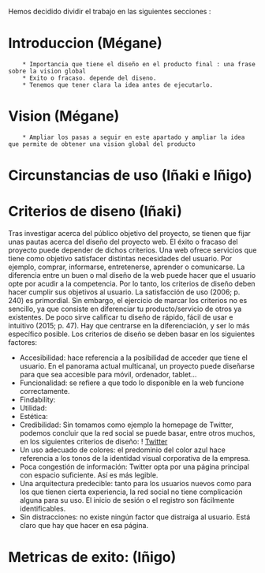 Hemos decidido dividir el trabajo en las siguientes secciones : 
# Introduccion (Mégane) 
		* Importancia que tiene el diseño en el producto final : una frase sobre la vision global 
		* Exito o fracaso. depende del diseno. 
		* Tenemos que tener clara la idea antes de ejecutarlo. 
# Vision (Mégane)
		* Ampliar los pasas a seguir en este apartado y ampliar la idea que permite de obtener una vision global del producto 
# Circunstancias de uso (Iñaki e Iñigo) 
# Criterios de diseno (Iñaki)
Tras investigar acerca del público objetivo del proyecto, se tienen que fijar unas pautas acerca del diseño del proyecto web. El éxito o fracaso del proyecto puede depender de dichos criterios. Una web ofrece servicios que tiene como objetivo satisfacer distintas necesidades del usuario. Por ejemplo, comprar, informarse, entretenerse, aprender o comunicarse. La diferencia entre un buen o mal diseño de la web puede hacer que el usuario opte por acudir a la competencia. Por lo tanto, los criterios de diseño deben hacer cumplir sus objetivos al usuario. La satisfacción de uso (2006; p. 240) es primordial. Sin embargo, el ejercicio de marcar los criterios no es sencillo, ya que consiste en diferenciar tu producto/servicio de otros ya existentes. De poco sirve calificar tu diseño de rápido, fácil de usar e intuitivo (2015; p. 47). Hay que centrarse en la diferenciación, y ser lo más específico posible. Los criterios de diseño se deben basar en los siguientes factores:
* Accesibilidad: hace referencia a la posibilidad de acceder que tiene el usuario. En el panorama actual multicanal, un proyecto puede diseñarse para que sea accesible para móvil, ordenador, tablet...
* Funcionalidad: se refiere a que todo lo disponible en la web funcione correctamente.
* Findability:
* Utilidad:
* Estética:
* Credibilidad:
Sin tomamos como ejemplo la homepage de Twitter, podemos concluir que la red social se puede basar, entre otros muchos, en los siguientes criterios de diseño:
! [Twitter](/Desktop/Twitter.png)
* Un uso adecuado de colores: el predominio del color azul hace referencia a los tonos de la identidad visual corporativa de la empresa.
* Poca congestión de información: Twitter opta por una página principal con espacio suficiente. Así es más legible.
* Una arquitectura predecible: tanto para los usuarios nuevos como para los que tienen cierta experiencia, la red social no tiene complicación alguna para su uso. El inicio de sesión o el registro son fácilmente identificables.
* Sin distracciones: no existe ningún factor que distraiga al usuario. Está claro que hay que hacer en esa página.

# Metricas de exito: (Iñigo) 